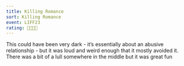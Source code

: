 ```yaml
---
title: Killing Romance
sort: Killing Romance
event: LIFF23
rating: 🥘🥘🥘🥘
---
```

This could have been very dark - it’s essentially about an abusive relationship - but it was loud and weird enough that it mostly avoided it. There was a bit of a lull somewhere in the middle but it was great fun 
